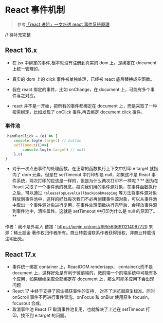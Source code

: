 # React 事件机制

> 参考[「react 进阶」一文吃透 react 事件系统原理](https://juejin.cn/post/6955636911214067720#heading-4)

// 待补充完整

## React 16.x

- 在 jsx 中绑定的事件,根本就没有注册到真实的 dom 上。是绑定在 document 上统一管理的。

- 真实的 dom 上的 click 事件被单独处理，已经被 react 底层替换成空函数。

- 我在 react 绑定的事件，比如 onChange，在 document 上，可能有多个事件与之对应。

- react 并不是一开始，把所有的事件都绑定在 document 上，而是采取了一种按需绑定，比如发现了 onClick 事件,再去绑定 document click 事件。

### 事件池

```JavaScript
 handlerClick = (e) => {
    console.log(e.target) // button
    setTimeout(()=>{
        console.log(e.target) // null
    },0)
}
```

- 对于一次点击事件的处理函数，在正常的函数执行上下文中打印 e.target 就指向了 dom 元素，但是在 setTimeout 中打印却是 null，如果这不是 React 事件系统，两次打印的应该是一样的，但是为什么两次打印不一样呢？** 因为在 React 采取了一个事件池的概念，每次我们用的事件源对象，在事件函数执行之后，可以通过 <code>releaseTopLevelCallbackBookKeeping</code> 等方法将事件源对象释放到事件池中，这样的好处每次我们不必再创建事件源对象，可以从事件池中取出一个事件源对象进行复用，在事件处理函数执行完毕后，会释放事件源到事件池中，清空属性，这就是 setTimeout 中打印为什么是 null 的原因了。**

作者：我不是外星人
链接：https://juejin.cn/post/6955636911214067720
来源：稀土掘金
著作权归作者所有。商业转载请联系作者获得授权，非商业转载请注明出处。

## React 17.x

- 事件统一绑定 container 上，ReactDOM.render(app， container);而不是 document 上，这样好处是有利于微前端的，微前端一个前端系统中可能有多个应用，如果继续采取全部绑定在 document 上，那么可能多应用下会出现问题
- React 17 中终于支持了原生捕获事件的支持， 对齐了浏览器原生标准。同时 onScroll 事件不再进行事件冒泡。onFocus 和 onBlur 使用原生 focusin， focusout 合成。
- 取消事件池 React 17 取消事件池复用，也就解决了上述在 setTimeout 打印，找不到 e.target 的问题。
